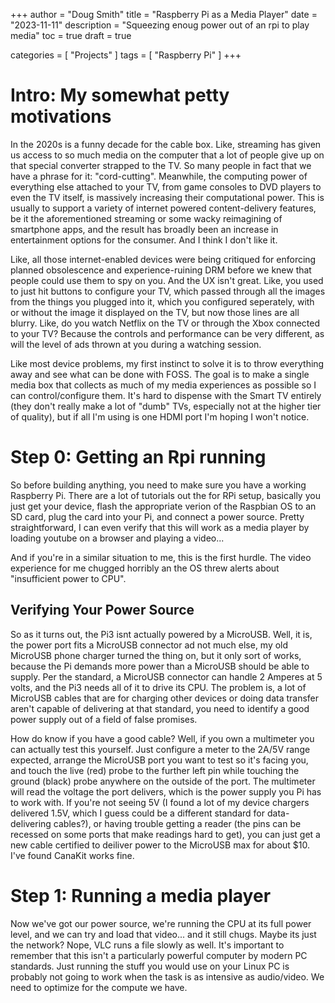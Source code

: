 +++
author = "Doug Smith"
title = "Raspberry Pi as a Media Player"
date = "2023-11-11"
description = "Squeezing enoug power out of an rpi to play media"
toc = true
draft = true

categories = [
  "Projects"
]
tags = [
  "Raspberry Pi"
]
+++

# Intro: My somewhat petty motivations

In the 2020s is a funny decade for the cable box. Like, streaming has given us
access to so much media on the computer that a lot of people give up on that
special converter strapped to the TV. So many people in fact that we have a
phrase for it: "cord-cutting". Meanwhile, the computing power of everything
else attached to your TV, from game consoles to DVD players to even the TV
itself, is massively increasing their computational power. This is usually
to support a variety of internet powered content-delivery features, be it
the aforementioned streaming or some wacky reimagining of smartphone apps,
and the result has broadly been an increase in entertainment options for the
consumer. And I think I don't like it.

Like, all those internet-enabled devices were being critiqued for enforcing
planned obsolescence and experience-ruining DRM before we knew that people
could use them to spy on you. And the UX isn't great. Like, you used to just
hit buttons to configure your TV, which passed through all the images from the
things you plugged into it, which you configured seperately, with or without
the image it displayed on the TV, but now those lines are all blurry. Like, do
you watch Netflix on the TV or through the Xbox connected to your TV? Because 
the controls and performance can be very different, as will the level of ads
thrown at you during a watching session.

Like most device problems, my first instinct to solve it is to throw everything
away and see what can be done with FOSS. The goal is to make a single media box
that collects as much of my media experiences as possible so I can control/configure
them. It's hard to dispense with the Smart TV entirely 
(they don't really make a lot of "dumb" TVs, especially not at the 
higher tier of quality), but if all I'm using is one HDMI port I'm hoping I won't
notice.

# Step 0: Getting an Rpi running

So before building anything, you need to make sure you have a working Raspberry
Pi. There are a lot of tutorials out the for RPi setup, basically you just get
your device, flash the appropriate verion of the Raspbian OS to an SD card,
plug the card into your Pi, and connect a power source. Pretty straightforward,
I can even verify that this will work as a media player by loading youtube on a
browser and playing a video...

And if you're in a similar situation to me, this is the first hurdle. The video
experience for me chugged horribly an the OS threw alerts about "insufficient power
to CPU".

## Verifying Your Power Source

So as it turns out, the Pi3 isnt actually powered by a MicroUSB. Well, it is, the
power port fits a MicroUSB connector ad not much else, my old MicroUSB phone
charger turned the thing on, but it only sort of works, because the Pi demands
more power than a MicroUSB should be able to supply. Per the standard, a MicroUSB
connector can handle 2 Amperes at 5 volts, and the Pi3 needs all of it to drive
its CPU. The problem is, a lot of MicroUSB cables that are for charging other
devices or doing data transfer aren't capable of delivering at that standard,
you need to identify a good power supply out of a field of false promises.

How do know if you have a good cable? Well, if you own a multimeter you can
actually test this yourself. Just configure a meter to the 2A/5V range
expected, arrange the MicroUSB port you want to test so it's facing you,
and touch the live (red) probe to the further left pin while touching the
ground (black) probe anywhere on the outside of the port. The multimeter will
read the voltage the port delivers, which is the power supply you Pi has to
work with. If you're not seeing 5V (I found a lot of my device chargers 
delivered 1.5V, which I guess could be a different standard for data-delivering
cables?), or having trouble getting a reader (the pins can be recessed on 
some ports that make readings hard to get), you can just get a new cable
certified to deiliver power to the MicroUSB max for about $10. I've found
CanaKit works fine.


# Step 1: Running a media player

Now we've got our power source, we're running the CPU at its full power
level, and we can try and load that video... and it still chugs. Maybe its
just the network? Nope, VLC runs a file slowly as well. It's important to
remember that this isn't a particularly powerful computer by modern PC
standards. Just running the stuff you would use on your Linux PC is probably
not going to work when the task is as intensive as audio/video. We need to
optimize for the compute we have.
